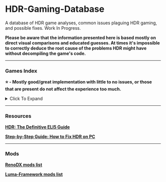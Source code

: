 # HDR-Gaming-Database
A database of HDR game analyses, common issues plaguing HDR gaming, and possible fixes. Work In Progress.

**Please be aware that the information presented here is based mostly on direct visual comparisons and educated guesses. At times it's impossible to correctly deduce the root cause of the problems HDR might have without decompiling the game's code.**

------------------------------------------------------

### Games Index

**⭐ - Mostly good/great implementation with little to no issues, or those that are present do not affect the experience too much.**

<details>

<summary>Click To Expand</summary>

* [Alan Wake 2](https://github.com/KoKlusz/HDR-Gaming-Database/discussions/12) ⭐
* [Assassin's Creed Shadows](https://github.com/KoKlusz/HDR-Gaming-Database/discussions/11)
* [Avowed](https://github.com/KoKlusz/HDR-Gaming-Database/discussions/44)
* [Avatar: Frontiers of Pandora](https://github.com/KoKlusz/HDR-Gaming-Database/discussions/13)
* [Call of Duty Black Ops Cold War](https://github.com/KoKlusz/HDR-Gaming-Database/discussions/14)
* [Call of Duty Black Ops 6](https://github.com/KoKlusz/HDR-Gaming-Database/discussions/15) ⭐
* [Call of Duty Modern Warfare (2019)](https://github.com/KoKlusz/HDR-Gaming-Database/discussions/16) 
* [Call of Duty Vanguard](https://github.com/KoKlusz/HDR-Gaming-Database/discussions/16)
* [Call of Duty Modern Warfare II (2022)](https://github.com/KoKlusz/HDR-Gaming-Database/discussions/17) ⭐
* [Call of Duty Modern Warfare III (2023)](https://github.com/KoKlusz/HDR-Gaming-Database/discussions/17) ⭐
* [Control](https://github.com/KoKlusz/HDR-Gaming-Database/discussions/19) ⭐
* [The Callisto Protocol](https://github.com/KoKlusz/HDR-Gaming-Database/discussions/18)
* [Diablo IV](https://github.com/KoKlusz/HDR-Gaming-Database/discussions/23)
* [Devil May Cry 5](https://github.com/KoKlusz/HDR-Gaming-Database/discussions/22)
* [Death Stranding Directors Cut](https://github.com/KoKlusz/HDR-Gaming-Database/discussions/21)
* [Dead Space (2023)](https://github.com/KoKlusz/HDR-Gaming-Database/discussions/20) ⭐
* [DOOM Eternal](https://github.com/KoKlusz/HDR-Gaming-Database/discussions/24)
* [DOOM The Dark Ages](https://github.com/KoKlusz/HDR-Gaming-Database/discussions/25)
* [Dragon Age: The Veilguard](https://github.com/KoKlusz/HDR-Gaming-Database/discussions/26)
* [Dragon's Dogma 2](https://github.com/KoKlusz/HDR-Gaming-Database/discussions/27)
* [DYING LIGHT THE BEAST](https://github.com/KoKlusz/HDR-Gaming-Database/discussions/53)
* [FINAL FANTASY VII REMAKE INTERGRADE](https://github.com/KoKlusz/HDR-Gaming-Database/discussions/28) ⭐
* [FINAL FANTASY VII REBIRTH](https://github.com/KoKlusz/HDR-Gaming-Database/discussions/29)
* [FINAL FANTASY XVI](https://github.com/KoKlusz/HDR-Gaming-Database/discussions/30) ⭐
* [Forza Horizon 4](https://github.com/KoKlusz/HDR-Gaming-Database/discussions/31)
* [Forza Horizon 5](https://github.com/KoKlusz/HDR-Gaming-Database/discussions/32)
* [FBC Firebreak](https://github.com/KoKlusz/HDR-Gaming-Database/discussions/33) ⭐
* [Gears of War Reloaded](https://github.com/KoKlusz/HDR-Gaming-Database/discussions/46)
* [Gears 5](https://github.com/KoKlusz/HDR-Gaming-Database/discussions/34)
* [God of War](https://github.com/KoKlusz/HDR-Gaming-Database/discussions/35)
* [God of War Ragnarök](https://github.com/KoKlusz/HDR-Gaming-Database/discussions/36)
* [Hellblade Senua's Sacrifice](https://github.com/KoKlusz/HDR-Gaming-Database/discussions/47)
* [Senua’s Saga Hellblade II](https://github.com/KoKlusz/HDR-Gaming-Database/discussions/48) ⭐
* [Horizon Zero Dawn Complete Edition](https://github.com/KoKlusz/HDR-Gaming-Database/discussions/49)
* [Horizon Zero Dawn Remastered](https://github.com/KoKlusz/HDR-Gaming-Database/discussions/50) ⭐
* [Horizon Forbidden West](https://github.com/KoKlusz/HDR-Gaming-Database/discussions/50) ⭐
* [Indiana Jones and the Great Circle](https://github.com/KoKlusz/HDR-Gaming-Database/discussions/51)
* [Jusant](https://github.com/KoKlusz/HDR-Gaming-Database/discussions/52)
* [Marvel's Guardians of the Galaxy](https://github.com/KoKlusz/HDR-Gaming-Database/discussions/37)
* [Marvel’s Spider-Man Remastered](https://github.com/KoKlusz/HDR-Gaming-Database/discussions/38)
* [Marvel’s Spider-Man Miles Morales](https://github.com/KoKlusz/HDR-Gaming-Database/discussions/38)
* [Marvels Spider-Man 2](https://github.com/KoKlusz/HDR-Gaming-Database/discussions/39) ⭐
* [Mass Effect Legendary Edition](https://github.com/KoKlusz/HDR-Gaming-Database/discussions/40)
* [METAL GEAR SOLID DELTA: SNAKE EATER](https://github.com/KoKlusz/HDR-Gaming-Database/discussions/45)
* [Monster Hunter Wilds](https://github.com/KoKlusz/HDR-Gaming-Database/discussions/65)
* [NINJA GAIDEN 2 Black](https://github.com/KoKlusz/HDR-Gaming-Database/discussions/41)
* [Ori and the Will of the Wisps](https://github.com/KoKlusz/HDR-Gaming-Database/discussions/42)
* [Kingdom Come Deliverance II](https://github.com/KoKlusz/HDR-Gaming-Database/discussions/66)
* [KINGDOM HEARTS III + Re Mind](https://github.com/KoKlusz/HDR-Gaming-Database/discussions/55)
* [Ratchet & Clank Rift Apart](https://github.com/KoKlusz/HDR-Gaming-Database/discussions/56) ⭐
* [Red Dead Redemption 2](https://github.com/KoKlusz/HDR-Gaming-Database/discussions/57)
* [Resident Evil 2](https://github.com/KoKlusz/HDR-Gaming-Database/discussions/60)
* [Resident Evil 3](https://github.com/KoKlusz/HDR-Gaming-Database/discussions/61)
* [Resident Evil 4](https://github.com/KoKlusz/HDR-Gaming-Database/discussions/63)
* [Resident Evil 7 Biohazard](https://github.com/KoKlusz/HDR-Gaming-Database/discussions/59)
* [Resident Evil Village](https://github.com/KoKlusz/HDR-Gaming-Database/discussions/62)
* [Returnal](https://github.com/KoKlusz/HDR-Gaming-Database/discussions/64)
* [SILENT HILL f](https://github.com/KoKlusz/HDR-Gaming-Database/discussions/54)
* [Tony Hawk's Pro Skater 3 + 4](https://github.com/KoKlusz/HDR-Gaming-Database/discussions/43)
* [Trails in the Sky 1st Chapter](https://github.com/KoKlusz/HDR-Gaming-Database/discussions/58)

</details>

------------------------------------------------------
### Resources

**[HDR: The Definitive ELI5 Guide](https://www.reddit.com/r/HDR_Den/comments/1nvmchr/hdr_the_definitive_eli5_guide/)**

**[Step-by-Step Guide: How to Fix HDR on PC](https://youtu.be/BiMkj-IFg5s)**

------------------------------------------------------

### Mods

**[RenoDX mods list](https://github.com/clshortfuse/renodx/wiki/Mods)**

**[Luma-Framework mods list](https://github.com/Filoppi/Luma-Framework/wiki/Mods-List)**

